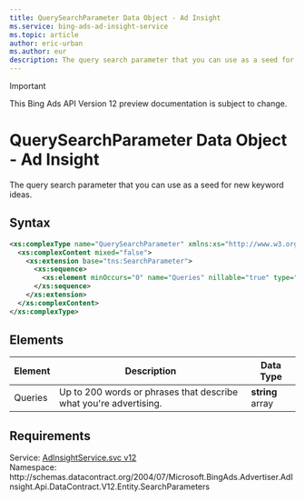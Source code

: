 ```yaml
---
title: QuerySearchParameter Data Object - Ad Insight
ms.service: bing-ads-ad-insight-service
ms.topic: article
author: eric-urban
ms.author: eur
description: The query search parameter that you can use as a seed for new keyword ideas.
---
```

> [!IMPORTANT]
> This Bing Ads API Version 12 preview documentation is subject to change.

# QuerySearchParameter Data Object - Ad Insight
The query search parameter that you can use as a seed for new keyword ideas.

## Syntax
```xml
<xs:complexType name="QuerySearchParameter" xmlns:xs="http://www.w3.org/2001/XMLSchema">
  <xs:complexContent mixed="false">
    <xs:extension base="tns:SearchParameter">
      <xs:sequence>
        <xs:element minOccurs="0" name="Queries" nillable="true" type="q1:ArrayOfstring" xmlns:q1="http://schemas.microsoft.com/2003/10/Serialization/Arrays" />
      </xs:sequence>
    </xs:extension>
  </xs:complexContent>
</xs:complexType>
```

## <a name="elements"></a>Elements

|Element|Description|Data Type|
|-----------|---------------|-------------|
|<a name="queries"></a>Queries|Up to 200 words or phrases that describe what you're advertising.|**string** array|

## Requirements
Service: [AdInsightService.svc v12](https://adinsight.api.bingads.microsoft.com/Api/Advertiser/AdInsight/v11/AdInsightService.svc)  
Namespace: http\://schemas.datacontract.org/2004/07/Microsoft.BingAds.Advertiser.AdInsight.Api.DataContract.V12.Entity.SearchParameters  

